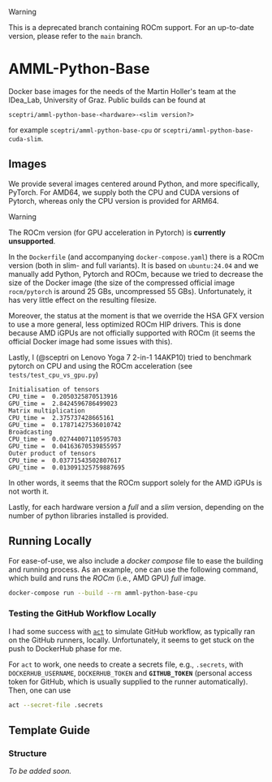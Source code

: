 > [!WARNING]
> This is a deprecated branch containing ROCm support. For an up-to-date version, please refer to the `main` branch.

# AMML-Python-Base

Docker base images for the needs of the Martin Holler's team at the IDea_Lab, University of Graz. Public builds can be found at

```
sceptri/amml-python-base-<hardware>-<slim version?>
```

for example `sceptri/amml-python-base-cpu` or `sceptri/amml-python-base-cuda-slim`.

## Images

We provide several images centered around Python, and more specifically, PyTorch. For AMD64, we supply both the CPU and CUDA versions of Pytorch,
whereas only the CPU version is provided for ARM64.

> [!WARNING]
> The ROCm version (for GPU acceleration in Pytorch) is **currently unsupported**.
> 
> In the `Dockerfile` (and accompanying `docker-compose.yaml`) there is a ROCm version (both in slim- and full variants).
> It is based on `ubuntu:24.04` and we manually add Python, Pytorch and ROCm, because we tried to decrease the size of the Docker image 
> (the size of the compressed official image `rocm/pytorch` is around 25 GBs, uncompressed 55 GBs). Unfortunately, it has very little effect on the resulting filesize.
> 
> Moreover, the status at the moment is that we override the HSA GFX version to use a more general, less optimized
> ROCm HIP drivers. This is done because AMD iGPUs are not officially supported with ROCm 
> (it seems the official Docker image had some issues with this).
> 
> Lastly, I (@sceptri on Lenovo Yoga 7 2-in-1 14AKP10) tried to benchmark pytorch on CPU and using the ROCm acceleration (see `tests/test_cpu_vs_gpu.py`)
> 
> ```
> Initialisation of tensors
> CPU_time =  0.2050325870513916
> GPU_time =  2.8424596786499023
> Matrix multiplication
> CPU_time =  2.375737428665161
> GPU_time =  0.17871427536010742
> Broadcasting
> CPU_time =  0.02744007110595703
> GPU_time =  0.04163670539855957
> Outer product of tensors
> CPU_time =  0.03771543502807617
> GPU_time =  0.013091325759887695
> ```
> 
> In other words, it seems that the ROCm support solely for the AMD iGPUs is not worth it.

Lastly, for each hardware version a *full* and a *slim* version, depending on the number of python libraries installed is provided. 

## Running Locally

For ease-of-use, we also include a _docker compose_ file to ease the building and running process. 
As an example, one can use the following command, which build and runs the _ROCm_ (i.e., AMD GPU) _full_ image.

```bash
docker-compose run --build --rm amml-python-base-cpu
```

### Testing the GitHub Workflow Locally

I had some success with [`act`](https://nektosact.com/) to simulate GitHub workflow, as typically ran on the GitHub runners, locally. 
Unfortunately, it seems to get stuck on the push to DockerHub phase for me.

For `act` to work, one needs to create a secrets file, e.g., `.secrets`, with `DOCKERHUB_USERNAME`, `DOCKERHUB_TOKEN` and **`GITHUB_TOKEN`** 
(personal access token for GitHub, which is usually supplied to the runner automatically). Then, one can use

```bash
act --secret-file .secrets
```

## Template Guide

### Structure

_To be added soon._
